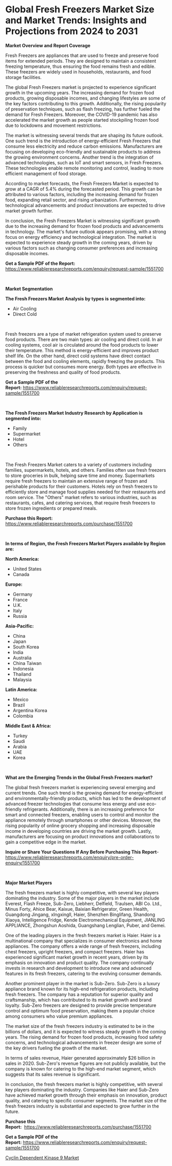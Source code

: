 <p><h1>Global Fresh Freezers Market Size and Market Trends: Insights and Projections from 2024 to 2031</h1></p><p><strong>Market Overview and Report Coverage</strong></p>
<p><p>Fresh Freezers are appliances that are used to freeze and preserve food items for extended periods. They are designed to maintain a consistent freezing temperature, thus ensuring the food remains fresh and edible. These freezers are widely used in households, restaurants, and food storage facilities.</p><p>The global Fresh Freezers market is projected to experience significant growth in the upcoming years. The increasing demand for frozen food products, growing disposable incomes, and changing lifestyles are some of the key factors contributing to this growth. Additionally, the rising popularity of preservation techniques, such as flash freezing, has further fueled the demand for Fresh Freezers. Moreover, the COVID-19 pandemic has also accelerated the market growth as people started stockpiling frozen food due to lockdowns and movement restrictions.</p><p>The market is witnessing several trends that are shaping its future outlook. One such trend is the introduction of energy-efficient Fresh Freezers that consume less electricity and reduce carbon emissions. Manufacturers are focusing on developing eco-friendly and sustainable products to address the growing environment concerns. Another trend is the integration of advanced technologies, such as IoT and smart sensors, in Fresh Freezers. These technologies enable remote monitoring and control, leading to more efficient management of food storage.</p><p>According to market forecasts, the Fresh Freezers Market is expected to grow at a CAGR of 5.4% during the forecasted period. This growth can be attributed to various factors, including the increasing demand for frozen food, expanding retail sector, and rising urbanization. Furthermore, technological advancements and product innovations are expected to drive market growth further.</p><p>In conclusion, the Fresh Freezers Market is witnessing significant growth due to the increasing demand for frozen food products and advancements in technology. The market's future outlook appears promising, with a strong focus on energy efficiency and technological integration. The market is expected to experience steady growth in the coming years, driven by various factors such as changing consumer preferences and increasing disposable incomes.</p></p>
<p><strong>Get a Sample PDF of the Report:</strong> <a href="https://www.reliableresearchreports.com/enquiry/request-sample/1551700">https://www.reliableresearchreports.com/enquiry/request-sample/1551700</a></p>
<p>&nbsp;</p>
<p><strong>Market Segmentation</strong></p>
<p><strong>The Fresh Freezers Market Analysis by types is segmented into:</strong></p>
<p><ul><li>Air Cooling</li><li>Direct Cold</li></ul></p>
<p>&nbsp;</p>
<p><p>Fresh freezers are a type of market refrigeration system used to preserve food products. There are two main types: air cooling and direct cold. In air cooling systems, cool air is circulated around the food products to lower their temperature. This method is energy-efficient and improves product shelf life. On the other hand, direct cold systems have direct contact between the food and cooling elements, rapidly freezing the products. This process is quicker but consumes more energy. Both types are effective in preserving the freshness and quality of food products.</p></p>
<p><strong>Get a Sample PDF of the Report:</strong>&nbsp;<a href="https://www.reliableresearchreports.com/enquiry/request-sample/1551700">https://www.reliableresearchreports.com/enquiry/request-sample/1551700</a></p>
<p>&nbsp;</p>
<p><strong>The Fresh Freezers Market Industry Research by Application is segmented into:</strong></p>
<p><ul><li>Family</li><li>Supermarket</li><li>Hotel</li><li>Others</li></ul></p>
<p>&nbsp;</p>
<p><p>The Fresh Freezers Market caters to a variety of customers including families, supermarkets, hotels, and others. Families often use fresh freezers to store groceries in bulk, helping save time and money. Supermarkets require fresh freezers to maintain an extensive range of frozen and perishable products for their customers. Hotels rely on fresh freezers to efficiently store and manage food supplies needed for their restaurants and room service. The "Others" market refers to various industries, such as restaurants, cafes, and catering services, that require fresh freezers to store frozen ingredients or prepared meals.</p></p>
<p><strong>Purchase this Report:</strong>&nbsp; <a href="https://www.reliableresearchreports.com/purchase/1551700">https://www.reliableresearchreports.com/purchase/1551700</a></p>
<p>&nbsp;</p>
<p><strong>In terms of Region, the Fresh Freezers Market Players available by Region are:</strong></p>
<p>
    <p> <strong> North America: </strong>
        <ul>
            <li>United States</li>
            <li>Canada</li>
        </ul>
        </p> 
    <p> <strong> Europe: </strong>
        <ul>
            <li>Germany</li>
            <li>France</li>
            <li>U.K.</li>
            <li>Italy</li>
            <li>Russia</li>
        </ul>
        </p> 
    <p> <strong> Asia-Pacific: </strong>
        <ul>
            <li>China</li>
            <li>Japan</li>
            <li>South Korea</li>
            <li>India</li>
            <li>Australia</li>
            <li>China Taiwan</li>
            <li>Indonesia</li>
            <li>Thailand</li>
            <li>Malaysia</li>
        </ul>
        </p> 
    <p> <strong> Latin America: </strong>
        <ul>
            <li>Mexico</li>
            <li>Brazil</li>
            <li>Argentina Korea</li>
            <li>Colombia</li>
        </ul>
        </p> 
    <p> <strong> Middle East & Africa: </strong>
        <ul>
            <li>Turkey</li>
            <li>Saudi</li>
            <li>Arabia</li>
            <li>UAE</li>
            <li>Korea</li>
        </ul>
    </p>
    </p>
<p>&nbsp;</p>
<p><strong>What are the Emerging Trends in the Global Fresh Freezers market?</strong></p>
<p><p>The global fresh freezers market is experiencing several emerging and current trends. One such trend is the growing demand for energy-efficient and environmentally-friendly products, which has led to the development of advanced freezer technologies that consume less energy and use eco-friendly refrigerants. Additionally, there is an increasing preference for smart and connected freezers, enabling users to control and monitor the appliance remotely through smartphones or other devices. Moreover, the rising popularity of online grocery shopping and increasing disposable income in developing countries are driving the market growth. Lastly, manufacturers are focusing on product innovations and collaborations to gain a competitive edge in the market.</p></p>
<p><strong>Inquire or Share Your Questions If Any Before Purchasing This Report</strong>- <a href="https://www.reliableresearchreports.com/enquiry/pre-order-enquiry/1551700">https://www.reliableresearchreports.com/enquiry/pre-order-enquiry/1551700</a></p>
<p>&nbsp;</p>
<p><strong>Major Market Players</strong></p>
<p><p>The fresh freezers market is highly competitive, with several key players dominating the industry. Some of the major players in the market include Everest, Flash Freeze, Sub-Zero, Liebherr, Delfield, Traulsen, ABI Co. Ltd., Minus Forty, Ahice Bear, Kaixue, Baixian Refrigerator, Green Health, Guangdong Jingang, xIngxingll, Haier, Shenzhen Binglifang, Shandong Xiaoya, Intelligence Fridge, Kende Electromechanical Equipment, JIANLING APPLIANCE, Zhongshun Aoshida, Guangshang Lenglian, Puber, and Gemei.</p><p>One of the leading players in the fresh freezers market is Haier. Haier is a multinational company that specializes in consumer electronics and home appliances. The company offers a wide range of fresh freezers, including chest freezers, upright freezers, and compact freezers. Haier has experienced significant market growth in recent years, driven by its emphasis on innovation and product quality. The company continually invests in research and development to introduce new and advanced features in its fresh freezers, catering to the evolving consumer demands.</p><p>Another prominent player in the market is Sub-Zero. Sub-Zero is a luxury appliance brand known for its high-end refrigeration products, including fresh freezers. The company has a reputation for superior quality and craftsmanship, which has contributed to its market growth and brand loyalty. Sub-Zero freezers are designed to provide precise temperature control and optimum food preservation, making them a popular choice among consumers who value premium appliances.</p><p>The market size of the fresh freezers industry is estimated to be in the billions of dollars, and it is expected to witness steady growth in the coming years. The rising demand for frozen food products, increasing food safety concerns, and technological advancements in freezer design are some of the key drivers fueling the growth of the market.</p><p>In terms of sales revenue, Haier generated approximately $26 billion in sales in 2020. Sub-Zero's revenue figures are not publicly available, but the company is known for catering to the high-end market segment, which suggests that its sales revenue is significant.</p><p>In conclusion, the fresh freezers market is highly competitive, with several key players dominating the industry. Companies like Haier and Sub-Zero have achieved market growth through their emphasis on innovation, product quality, and catering to specific consumer segments. The market size of the fresh freezers industry is substantial and expected to grow further in the future.</p></p>
<p><strong>Purchase this Report:</strong>&nbsp;&nbsp;<a href="https://www.reliableresearchreports.com/purchase/1551700">https://www.reliableresearchreports.com/purchase/1551700</a></p>
<p></p>
<p><strong>Get a Sample PDF of the Report:</strong>&nbsp;<a href="https://www.reliableresearchreports.com/enquiry/request-sample/1551700">https://www.reliableresearchreports.com/enquiry/request-sample/1551700</a></p>
<p><p><a href="https://medium.com/@olenwuckert56/cyclin-dependent-kinase-9-market-size-market-outlook-and-market-forecast-2023-to-2030-13015395a5fe">Cyclin Dependent Kinase 9 Market</a></p></p>
